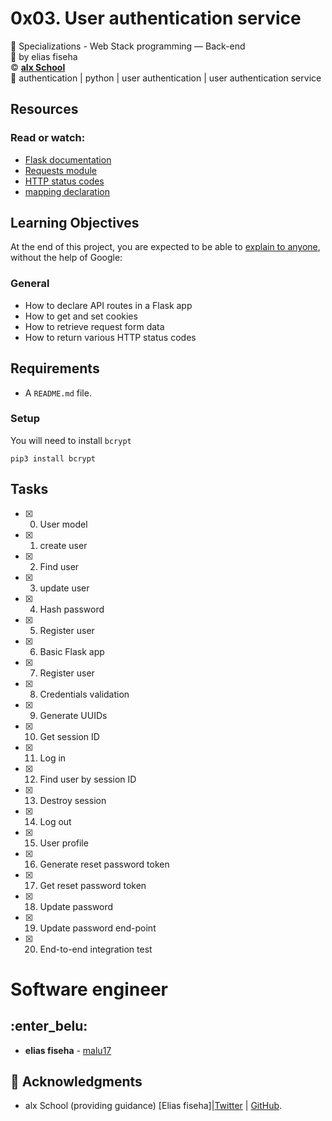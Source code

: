 # 0x03. User authentication service
:open_file_folder: Specializations - Web Stack programming ― Back-end  
:bust_in_silhouette: by elias fiseha   
:copyright: **[alx School](https://www.alx.com/)**  
:bookmark: authentication | python | user authentication | user authentication service

## Resources
### Read or watch:
* [Flask documentation](https://flask.palletsprojects.com/en/1.1.x/quickstart/)
* [Requests module](https://requests.kennethreitz.org/en/master/user/quickstart/)
* [HTTP status codes](https://www.w3.org/Protocols/rfc2616/rfc2616-sec10.html)
* [mapping declaration](https://docs.sqlalchemy.org/en/13/orm/tutorial.html#declare-a-mapping)

## Learning Objectives
At the end of this project, you are expected to be able to [explain to anyone](https://fs.blog/2012/04/feynman-technique/), without the help of Google:
### General
* How to declare API routes in a Flask app
* How to get and set cookies
* How to retrieve request form data
* How to return various HTTP status codes

## Requirements
* A ```README.md``` file.
### Setup
You will need to install ```bcrypt```
```
pip3 install bcrypt
```

## Tasks
* [x] 0. User model
* [x] 1. create user
* [x] 2. Find user
* [x] 3. update user
* [x] 4. Hash password
* [x] 5. Register user
* [x] 6. Basic Flask app
* [x] 7. Register user
* [x] 8. Credentials validation
* [x] 9. Generate UUIDs
* [x] 10. Get session ID
* [x] 11. Log in
* [x] 12. Find user by session ID
* [x] 13. Destroy session
* [x] 14. Log out
* [x] 15. User profile
* [x] 16. Generate reset password token
* [x] 17. Get reset password token
* [x] 18. Update password
* [x] 19. Update password end-point
* [x] 20. End-to-end integration test

# Software engineer
  ## :enter_belu: 
* **elias fiseha** - [malu17](https://github.com/malu17)

## :mega: Acknowledgments

* alx School (providing guidance)
[Elias fiseha]|[Twitter](https://twitter.com/eliasfiseha1) | [GitHub](https://github.com/malu17).
